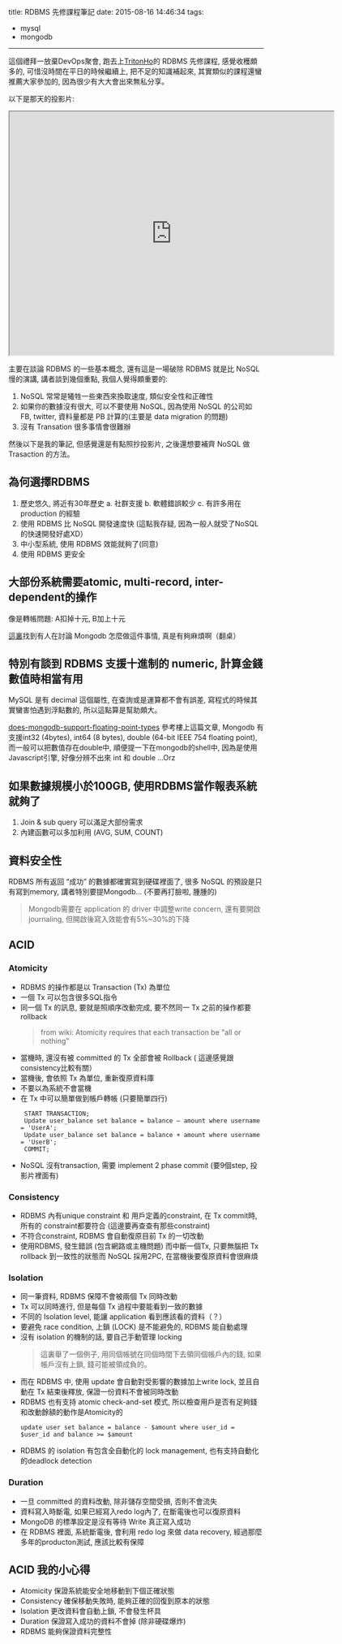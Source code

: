title: RDBMS 先修課程筆記
date: 2015-08-16 14:46:34
tags:
 - mysql
 - mongodb
---

這個禮拜一放棄DevOps聚會, 跑去上[TritonHo](https://www.facebook.com/ho.s.fung?fref=ufi)的 RDBMS 先修課程, 感覺收穫頗多的, 可惜沒時間在平日的時候繼續上, 把不足的知識補起來, 其實類似的課程還蠻推薦大家參加的, 因為很少有大大會出來無私分享。

以下是那天的投影片:
<iframe src="https://drive.google.com/file/d/0B-UTE7EObr6ydDZOZXNLRko5UTQ/preview" width="640" height="480"></iframe>

主要在談論 RDBMS 的一些基本概念, 還有這是一場破除 RDBMS 就是比 NoSQL 慢的演講, 講者談到幾個重點, 我個人覺得頗重要的:

1. NoSQL 常常是犧牲一些東西來換取速度, 類似安全性和正確性
2. 如果你的數據沒有很大, 可以不要使用 NoSQL, 因為使用 NoSQL 的公司如 FB, twitter, 資料量都是 PB 計算的(主要是 data migration 的問題)
3. 沒有 Transation 很多事情會很難辦

然後以下是我的筆記, 但感覺還是有點照抄投影片, 之後還想要補齊 NoSQL 做 Trasaction 的方法。

## 為何選擇RDBMS ##

1. 歷史悠久, 將近有30年歷史
    a. 社群支援
    b. 軟體錯誤較少
    c. 有許多用在 production 的經驗
2. 使用 RDBMS 比 NoSQL 開發速度快 (這點我存疑, 因為一般人就受了NoSQL的快速開發好處XD）
3. 中小型系統, 使用 RDBMS 效能就夠了(同意)
4. 使用 RDBMS 更安全

## 大部份系統需要atomic, multi-record, inter-dependent的操作 ##

像是轉帳問題: A扣掉十元, B加上十元

[這裏](http://stackoverflow.com/questions/10752993/how-do-you-do-atomic-multi-record-inter-dependent-operations-in-nosql)找到有人在討論 Mongodb 怎麼做這件事情, 真是有夠麻煩啊（翻桌）

## 特別有談到 RDBMS 支援十進制的 numeric, 計算金錢數值時相當有用 ##

MySQL 是有 decimal 這個屬性, 在查詢或是運算都不會有誤差, 寫程式的時候其實蠻害怕遇到浮點數的, 所以這點算是幫助頗大。

[does-mongodb-support-floating-point-types](http://stackoverflow.com/questions/7682714/does-mongodb-support-floating-point-types)
參考樓上這篇文章, Mongodb 有支援int32 (4bytes), int64 (8 bytes), double (64-bit IEEE 754 floating point), 而一般可以把數值存在double中, 順便提一下在mongodb的shell中, 因為是使用Javascript引擎, 好像分辨不出來 int 和 double ...Orz

## 如果數據規模小於100GB, 使用RDBMS當作報表系統就夠了 ##

1. Join & sub query 可以滿足大部份需求
2. 內建函數可以多加利用 (AVG, SUM, COUNT)

## 資料安全性 ##
RDBMS 所有返回 “成功” 的數據都確實寫到硬碟裡面了, 很多 NoSQL 的預設是只有寫到memory, 講者特別要提Mongodb... (不要再打臉啦, 腫腫的)

> Mongodb需要在 application 的 driver 中調整write concern, 還有要開啟journaling, 但開啟後寫入效能會有5%~30%的下降

## ACID ##
### Atomicity ###
- RDBMS 的操作都是以 Transaction (Tx) 為單位
- 一個 Tx 可以包含很多SQL指令
- 同一個 Tx 的訊息, 要就是照順序改動完成, 要不然同一 Tx 之前的操作都要 rollback
   > from wiki: Atomicity requires that each transaction be "all or nothing"
- 當機時, 還沒有被 committed 的 Tx 全部會被 Rollback ( 這邊感覺跟consistency比較有關）
- 當機後, 會依照 Tx 為單位, 重新復原資料庫
- 不要以為系統不會當機
- 在 Tx 中可以簡單做到帳戶轉帳 (只要簡單四行)
  ```
   START TRANSACTION;
   Update user_balance set balance = balance – amount where username = 'UserA';
   Update user_balance set balance = balance + amount where username = 'UserB';
   COMMIT;
  ```
- NoSQL 沒有transaction, 需要 implement 2 phase commit (要9個step, 投影片裡面有)

### Consistency ###
- RDBMS 內有unique constraint 和 用戶定義的constraint, 在 Tx commit時, 所有的 constraint都要符合 (這邊要再查查有那些constraint)
- 不符合constraint, RDBMS 會自動復原目前 Tx 的一切改動
- 使用RDBMS, 發生錯誤 (包含網路或主機問題) 而中斷一個Tx, 只要無腦把 Tx rollback 到一致性的狀態而 NoSQL 採用2PC, 在當機後要復原資料會很麻煩

### Isolation ###
- 同一筆資料, RDBMS 保障不會被兩個 Tx 同時改動
- Tx 可以同時進行, 但是每個 Tx 過程中要能看到一致的數據
- 不同的 Isolation level, 能讓 application 看到應該看的資料（？）
- 要避免 race condition, 上鎖 (LOCK) 是不能避免的, RDBMS 能自動處理
- 沒有 isolation 的機制的話, 要自己手動管理 locking
  >這裏舉了一個例子, 用同個帳號在同個時間下去領同個帳戶內的錢,  如果帳戶沒有上鎖, 錢可能被領成負的。
- 而在 RDBMS 中, 使用 update 會自動對受影響的數據加上write lock, 並且自動在 Tx 結束後釋放, 保證一份資料不會被同時改動
- RDBMS 也有支持 atomic check-and-set 模式, 所以檢查用戶是否有足夠錢和改動餘額的動作是Atomicity的
    ```
    update user set balance = balance - $amount where user_id = $user_id and balance >= $amount
    ```
- RDBMS 的 isolation 有包含全自動化的 lock management, 也有支持自動化的deadlock detection

### Duration ###
- 一旦 committed 的資料改動, 除非儲存空間受損, 否則不會流失
- 資料寫入時斷電, 如果已經寫入redo log內了, 在斷電後也可以復原資料
- MongoDB 的標準設定是沒有等待 Write 真正寫入成功
- 在 RDBMS 裡面, 系統斷電後, 會利用 redo log 來做 data recovery, 經過那麼多年的producton測試, 應該比較有保障

## ACID 我的小心得 ##

- Atomicity 保證系統能安全地移動到下個正確狀態
- Consistency 確保移動失敗時, 能夠正確的回復到原本的狀態
- Isolation 更改資料會自動上鎖, 不會發生杯具
- Duration 保證寫入成功的資料不會掉 (除非硬碟爆炸)
- RDBMS 能夠保證資料完整性

